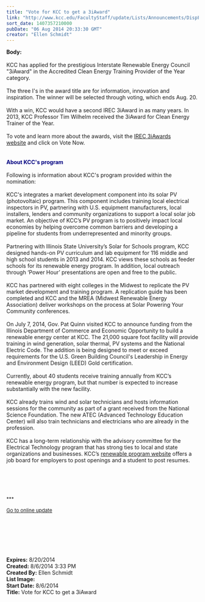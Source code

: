 ```yaml
---
title: "Vote for KCC to get a 3iAward"
link: "http://www.kcc.edu/FacultyStaff/update/Lists/Announcements/DispForm.aspx?ID=1584"
sort_date: 1407357210000
pubDate: "06 Aug 2014 20:33:30 GMT"
creator: "Ellen Schmidt"
---
```


<div><b>Body:</b> <div class="ExternalClassD193663C2824425EAFA470700F856E83">
<div><br />KCC has applied for the prestigious Interstate Renewable Energy Council &quot;3<em>i</em>Award&quot; in the Accredited Clean Energy Training Provider of the Year category.</div>
<div> </div>
<div>The three I's in the award title are for information, innovation and inspiration. The winner will be selected through voting, which ends Aug. 20.</div>
<div> </div>
<div>With a win, KCC would have a second IREC 3iAward in as many years. In 2013, KCC Professor Tim Wilhelm received the 3iAward for Clean Energy Trainer of the Year.</div>
<div> </div>
<div>To vote and learn more about the awards, visit the <a href="http://www.irecusa.org/2014/08/voting-now-open-for-irecs-3iawards-finalists/">IREC 3iAwards website</a> and click on Vote Now.</div>
<div> </div>
<div> </div>
<div><font color="#000080"><strong>About KCC's program</strong></font></div>
<div> </div>
<div>Following is information about KCC's program provided within the nomination:</div>
<p class="MsoNormal" style="margin:0in 0in 0pt;line-height:normal"><span></span> </p>
<div>KCC's integrates a market development component into its solar PV (photovoltaic) program. This component includes training local electrical inspectors in PV, partnering with U.S. equipment manufacturers, local installers, lenders and community organizations to support a local solar job market. An objective of KCC’s PV program is to positively impact local economies by helping overcome common barriers and developing a pipeline for students from underrepresented and minority groups.</div>
<div> </div>
<div>Partnering with Illinois State University’s Solar for Schools program, KCC designed hands-on PV curriculum and lab equipment for 116 middle and high school students in 2013 and 2014. KCC views these schools as feeder schools for its renewable energy program. In addition, local outreach through ‘Power Hour’ presentations are open and free to the public.</div>
<div> </div>
<div>KCC has partnered with eight colleges in the Midwest to replicate the PV market development and training program. A replication guide has been completed and KCC and the MREA (Midwest Renewable Energy Association) deliver workshops on the process at Solar Powering Your Community conferences.</div>
<div> </div>
<div>On July 7, 2014, Gov. Pat Quinn visited KCC to announce funding from the Illinois Department of Commerce and Economic Opportunity to build a renewable energy center at KCC. The 21,000 square foot facility will provide training in wind generation, solar thermal, PV systems and the National Electric Code. The addition is being designed to meet or exceed requirements for the U.S. Green Building Council's Leadership in Energy and Environment Design (LEED) Gold certification.</div>
<div> </div>
<div>Currently, about 40 students receive training annually from KCC’s renewable energy program, but that number is expected to increase substantially with the new facility.</div>
<div> </div>
<div>KCC already trains wind and solar technicians and hosts information sessions for the community as part of a grant received from the National Science Foundation. The new ATEC (Advanced Technology Education Center) will also train technicians and electricians who are already in the profession.</div>
<div> </div>
<div>KCC has a long-term relationship with the advisory committee for the Electrical Technology program that has strong ties to local and state organizations and businesses. KCC’s <a href="/res/Pages/default.aspx">renewable program website</a> offers a job board for employers to post openings and a student to post resumes.</div>
<div> </div>
<div> </div>
<div>
<div> </div>
<div> </div>
<div> </div>
<div>
<div><font size="2">***</font></div>
<p><font size="2"><a href="/FacultyStaff/update/Pages/dailyupdate.aspx">Go to online update</a></font></p>
<p><font size="2"></font> </p><br /><br /></div></div>
<div><br /> </div></div></div>
<div><b>Expires:</b> 8/20/2014</div>
<div><b>Created:</b> 8/6/2014 3:33 PM</div>
<div><b>Created By:</b> Ellen Schmidt</div>
<div><b>List Image:</b> <a href="http://www.kcc.edu/PublishingImages/tracker-girls-624x353.jpg"></a></div>
<div><b>Start Date:</b> 8/6/2014</div>
<div><b>Title:</b> Vote for KCC to get a 3iAward</div>
